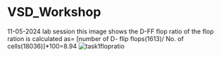# VSD_Workshop
11-05-2024 lab session
this image shows the D-FF flop ratio of the flop ration is calculated as= [number of D- flip flops(1613)/ No. of cells(18036)]*100=8.94
![task1flopratio](https://github.com/Gurendra-tech/VSD_Workshop/assets/66545328/084e4902-69a1-43ae-ae8b-0d2fb11fdaf2)

